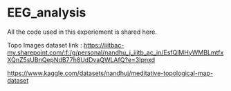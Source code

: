 # EEG_analysis

All the code used in this experiement is shared here. 

Topo Images dataset link : https://iiitbac-my.sharepoint.com/:f:/g/personal/nandhu_j_iiitb_ac_in/EsfQlMHyWMBLmtfxXQnZ5sUBnQepNdB77h8UdDvaQWLAfQ?e=3Ipnxd

https://www.kaggle.com/datasets/nandhuj/meditative-topological-map-dataset
